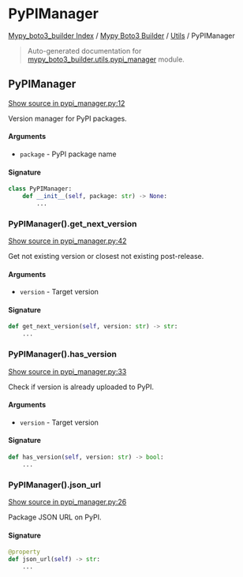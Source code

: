 # PyPIManager

[Mypy_boto3_builder Index](../../README.md#mypy_boto3_builder-index) /
[Mypy Boto3 Builder](../index.md#mypy-boto3-builder) /
[Utils](./index.md#utils) /
PyPIManager

> Auto-generated documentation for [mypy_boto3_builder.utils.pypi_manager](https://github.com/youtype/mypy_boto3_builder/blob/main/mypy_boto3_builder/utils/pypi_manager.py) module.

## PyPIManager

[Show source in pypi_manager.py:12](https://github.com/youtype/mypy_boto3_builder/blob/main/mypy_boto3_builder/utils/pypi_manager.py#L12)

Version manager for PyPI packages.

#### Arguments

- `package` - PyPI package name

#### Signature

```python
class PyPIManager:
    def __init__(self, package: str) -> None:
        ...
```

### PyPIManager().get_next_version

[Show source in pypi_manager.py:42](https://github.com/youtype/mypy_boto3_builder/blob/main/mypy_boto3_builder/utils/pypi_manager.py#L42)

Get not existing version or closest not existing post-release.

#### Arguments

- `version` - Target version

#### Signature

```python
def get_next_version(self, version: str) -> str:
    ...
```

### PyPIManager().has_version

[Show source in pypi_manager.py:33](https://github.com/youtype/mypy_boto3_builder/blob/main/mypy_boto3_builder/utils/pypi_manager.py#L33)

Check if version is already uploaded to PyPI.

#### Arguments

- `version` - Target version

#### Signature

```python
def has_version(self, version: str) -> bool:
    ...
```

### PyPIManager().json_url

[Show source in pypi_manager.py:26](https://github.com/youtype/mypy_boto3_builder/blob/main/mypy_boto3_builder/utils/pypi_manager.py#L26)

Package JSON URL on PyPI.

#### Signature

```python
@property
def json_url(self) -> str:
    ...
```
